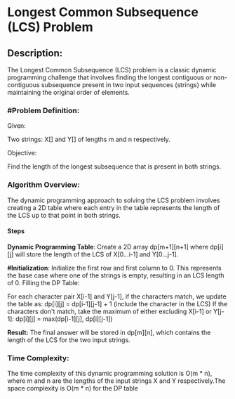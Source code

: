 # Longest Common Subsequence (LCS) Problem

## Description:

The Longest Common Subsequence (LCS) problem is a classic dynamic programming challenge that involves finding the longest contiguous or non-contiguous subsequence present in two input sequences (strings) while maintaining the original order of elements.

### #Problem Definition:

Given:

Two strings: X[] and Y[] of lengths m and n respectively.

Objective:

Find the length of the longest subsequence that is present in both strings.

### Algorithm Overview:
The dynamic programming approach to solving the LCS problem involves creating a 2D table where each entry in the table represents the length of the LCS up to that point in both strings.

#### Steps
**Dynamic Programming Table**: Create a 2D array dp[m+1][n+1] where dp[i][j] will store the length of the LCS of X[0...i-1] and Y[0...j-1].

**#Initialization**: Initialize the first row and first column to 0. This represents the base case where one of the strings is empty, resulting in an LCS length of 0.
Filling the DP Table:

For each character pair X[i-1] and Y[j-1], if the characters match, we update the table as:
dp[i][j] = dp[i-1][j-1] + 1 (include the character in the LCS)
If the characters don't match, take the maximum of either excluding X[i-1] or Y[j-1]:
dp[i][j] = max(dp[i-1][j], dp[i][j-1])

**Result:** The final answer will be stored in dp[m][n], which contains the length of the LCS for the two input strings.

### Time Complexity:

The time complexity of this dynamic programming solution is O(m * n), where m and n are the lengths of the input strings X and Y respectively.The space complexity is O(m * n) for the DP table

